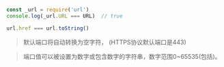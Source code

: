 ``` javascript
const _url = require('url')
console.log(_url.URL === URL)  // true

url.href === url.toString()
```

> 默认端口将自动转换为空字符， (HTTPS协议默认端口是443)

> 端口值可以被设置为数字或包含数字的字符串，数字范围0~65535(包括)。